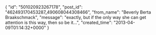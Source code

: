  {
   "id": "501020923267178",
   "post_id": "462493170453287_490608044308466",
   "from_name": "Beverly Berta Braakschmack",
   "message": "exactly, but if the only way she can get attention is this way, then so be it...",
   "created_time": "2013-04-09T01:14:32+0000"
 }
